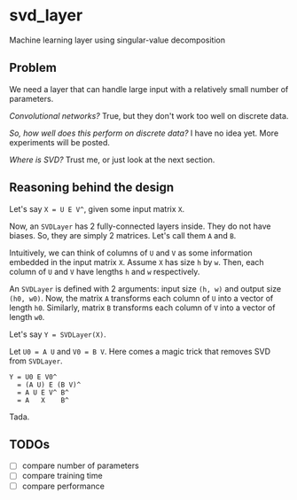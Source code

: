 svd_layer
===

Machine learning layer using singular-value decomposition


Problem
---

We need a layer that can handle large input with a relatively small number of parameters.

*Convolutional networks?*
True, but they don't work too well on discrete data.

*So, how well does this perform on discrete data?*
I have no idea yet. More experiments will be posted.

*Where is SVD?*
Trust me, or just look at the next section.


Reasoning behind the design
---

Let's say `X = U E V^`, given some input matrix `X`.

Now, an `SVDLayer` has 2 fully-connected layers inside.
They do not have biases.
So, they are simply 2 matrices.
Let's call them `A` and `B`.

Intuitively, we can think of columns of `U` and `V` as some information embedded in the input matrix `X`.
Assume `X` has size `h` by `w`.
Then, each column of `U` and `V` have lengths `h` and `w` respectively.

An `SVDLayer` is defined with 2 arguments: input size `(h, w)` and output size `(h0, w0)`.
Now, the matrix `A` transforms each column of `U` into a vector of length `h0`.
Similarly, matrix `B` transforms each column of `V` into a vector of length `w0`.

Let's say `Y = SVDLayer(X)`.

Let `U0 = A U` and `V0 = B V`.
Here comes a magic trick that removes SVD from `SVDLayer`.

```
Y = U0 E V0^
  = (A U) E (B V)^
  = A U E V^ B^
  = A   X    B^
```

Tada.

TODOs
---

- [ ] compare number of parameters
- [ ] compare training time
- [ ] compare performance
